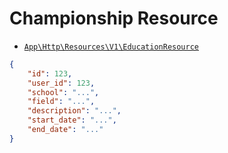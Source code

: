 # Championship Resource

- [`App\Http\Resources\V1\EducationResource`](../../../src/app/Http/Resources/V1/EducationResource.php)

```json
{
    "id": 123,
    "user_id": 123,
    "school": "...",
    "field": "...",
    "description": "...",
    "start_date": "...",
    "end_date": "..."
}
```
